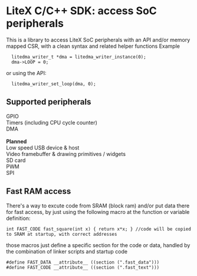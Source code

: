 # LiteX C/C++ SDK: access SoC peripherals

This is a library to access LiteX SoC peripherals with an API and/or memory mapped CSR, with a clean syntax and related helper functions
Example
```
  litedma_writer_t *dma = litedma_writer_instance(0);
  dma->LOOP = 0;
```
or using the API:
```
  litedma_writer_set_loop(dma, 0);
```

## Supported peripherals
GPIO<br>
Timers (including CPU cycle counter)<br>
DMA<br>
<br>**Planned**<br>
Low speed USB device & host<br>
Video framebuffer & drawing primitives / widgets<br>
SD card<br>
PWM<br>
SPI<br>


## Fast RAM access

There's a way to excute code from SRAM (block ram) and/or put data there for fast access, by just using the following macro at the function or variable definition:
```
int FAST_CODE fast_square(int x) { return x*x; } //code will be copied to SRAM at startup, with correct addresses
```
those macros just define a specific section for the code or data, handled by the combination of linker scripts and startup code
```
#define FAST_DATA __attribute__ ((section (".fast_data")))
#define FAST_CODE __attribute__ ((section (".fast_text")))
```
